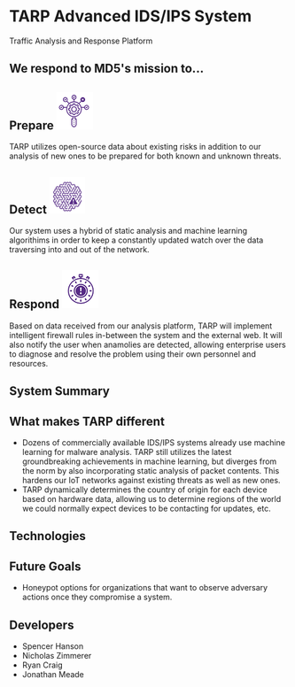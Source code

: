 # TARP Advanced IDS/IPS System
Traffic Analysis and Response Platform
## We respond to MD5's mission to...

## Prepare ![alt text](https://raw.githubusercontent.com/meadej/SocInABox/master/pres/prepare.PNG "prepare.png")
TARP utilizes open-source data about existing risks in addition to our analysis of new ones to be prepared for both known 
and unknown threats. 

## Detect ![alt text](https://raw.githubusercontent.com/meadej/SocInABox/master/pres/detect.PNG "detect.png")
Our system uses a hybrid of static analysis and machine learning algorithims in order to keep a constantly updated watch over 
the data traversing into and out of the network. 

## Respond ![alt text](https://raw.githubusercontent.com/meadej/SocInABox/master/pres/respond.PNG "respond.png")
Based on data received from our analysis platform, TARP will implement intelligent firewall rules in-between
the system and the external web. It will also notify the user when anamolies are detected, allowing enterprise
users to diagnose and resolve the problem using their own personnel and resources. 

## System Summary

## What makes TARP different
* Dozens of commercially available IDS/IPS systems already use machine learning for malware analysis. TARP still utilizes the latest groundbreaking
achievements in machine learning, but diverges from the norm by also incorporating static analysis of packet contents. This hardens our IoT networks against existing threats as well as new ones. 
* TARP dynamically determines the country of origin for each device based on hardware data, allowing us to determine regions of the world
we could normally expect devices to be contacting for updates, etc.

## Technologies

## Future Goals
* Honeypot options for organizations that want to observe adversary actions once they compromise a system. 

## Developers
* Spencer Hanson
* Nicholas Zimmerer
* Ryan Craig
* Jonathan Meade
